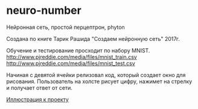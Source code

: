 # neuro-number
Нейронная сеть, простой перцептрон, phyton

Создана по книге Тарик Рашида "Создаем нейронную сеть" 2017г.

Обучение и тестирование просходит по набору MNIST.
http://www.pjreddie.com/media/files/mnist_train.csv
http://www.pjreddie.com/media/files/mnist_test.csv

Начиная с девятой ячейки релизовал код, который создает окно для рисования.
Пользователь на холсте рисует цифру, нажимет на стрелку и получает ответ от сети.

[Иллюстрация к проекту](https://github.com/golubev-og/neuro-number/raw/master/readmeimg.jpg)
